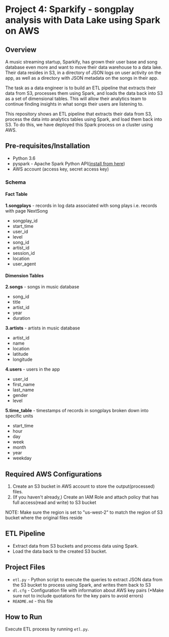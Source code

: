 # Project 4: Sparkify - songplay analysis with Data Lake using Spark on AWS

## Overview
A music streaming startup, Sparkify, has grown their user base and song database even more and want to move their data warehouse to a data lake. Their data resides in S3, in a directory of JSON logs on user activity on the app, as well as a directory with JSON metadata on the songs in their app.

The task as a data engineer is to build an ETL pipeline that extracts their data from S3, processes them using Spark, and loads the data back into S3 as a set of dimensional tables. This will allow their analytics team to continue finding insights in what songs their users are listening to.

This repository shows an ETL pipeline that extracts their data from S3, process the data into analytics tables using Spark, and load them back into S3. To do this, we have deployed this Spark process on a cluster using AWS.

## Pre-requisites/Installation
- Python 3.6
- pyspark - Apache Spark Python API([install from here](https://pypi.org/project/pyspark/))
- AWS account (access key, secret access key)

### Schema
#### Fact Table
**1.songplays**  -  records in log data associated with song plays i.e. records with page NextSong

- songplay_id
- start_time
- user_id
- level
- song_id
- artist_id
- session_id
- location
- user_agent

#### Dimension Tables
**2.songs**  -  songs in music database

- song_id
- title
- artist_id
- year
- duration

**3.artists** - artists in music database

- artist_id
- name
- location
- latitude
- longitude

**4.users** - users in the app

- user_id
- first_name
- last_name
- gender
- level

**5.time_table** - timestamps of records in songplays broken down into specific units

- start_time
- hour
- day
- week
- month
- year
- weekday<br></p>

## Required AWS Configurations
1. Create an S3 bucket in AWS account to store the output(processed) files.
2. (If you haven't already,) Create an IAM Role and attach policy that has full access(read and write) to S3 bucket

NOTE: Make sure the region is set to "us-west-2" to match the region of S3 bucket where the original files reside

## ETL Pipeline
- Extract data from S3 buckets and process data using Spark.
- Load the data back to the created S3 bucket.

## Project Files
- `etl.py` - Python script to execute the queries to extract JSON data from the S3 bucket to process using Spark, and writes them back to S3
- `dl.cfg` - Configuration file with information about AWS key pairs (*Make sure not to include quotations for the key pairs to avoid errors)
- `README.md` - this file

## How to Run
Execute ETL process by running `etl.py`.
